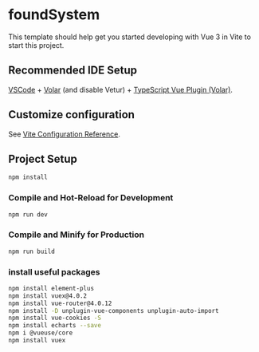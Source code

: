 # foundSystem

This template should help get you started developing with Vue 3 in Vite to start this project.

## Recommended IDE Setup

[VSCode](https://code.visualstudio.com/) + [Volar](https://marketplace.visualstudio.com/items?itemName=Vue.volar) (and disable Vetur) + [TypeScript Vue Plugin (Volar)](https://marketplace.visualstudio.com/items?itemName=Vue.vscode-typescript-vue-plugin).

## Customize configuration

See [Vite Configuration Reference](https://vitejs.dev/config/).

## Project Setup

```sh
npm install
```

### Compile and Hot-Reload for Development

```sh
npm run dev
```

### Compile and Minify for Production

```sh
npm run build
```

### install useful packages

```sh
npm install element-plus
npm install vuex@4.0.2
npm install vue-router@4.0.12
npm install -D unplugin-vue-components unplugin-auto-import
npm install vue-cookies -S
npm install echarts --save
npm i @vueuse/core
npm install vuex
```
